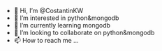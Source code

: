 - 👋 Hi, I’m @CostantinKW
- 👀 I’m interested in python&mongodb
- 🌱 I’m currently learning mongodb
- 💞️ I’m looking to collaborate on python&mongodb
- 📫 How to reach me ...

<!---
CostantinKW/CostantinKW is a ✨ special ✨ repository because its `README.md` (this file) appears on your GitHub profile.
You can click the Preview link to take a look at your changes.
--->
